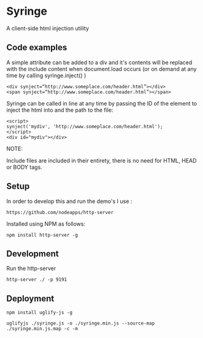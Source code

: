 # Syringe
A client-side html injection utility


## Code examples

A simple attribute can be added to a div and it's contents will be replaced with the include content when document.load occurs (or on demand at any time by calling syringe.inject() )

```
<div synject=“http://www.someplace.com/header.html”></div>
<span synject=“http://www.someplace.com/header.html”></span>
```

Syringe can be called in line at any time by passing the ID of the element to inject the html into and the path to the file:

```
<script>
synject('mydiv', 'http://www.someplace.com/header.html');
</script>
<div id="mydiv"></div>
```

NOTE:

Include files are included in their entirety, there is no need for HTML, HEAD or BODY tags.


## Setup

In order to develop this and run the demo's I use :

```
https://github.com/nodeapps/http-server
```

Installed using NPM as follows:

```
npm install http-server -g
```

## Development

Run the http-server

```
http-server ./ -p 9191
```

## Deployment


```
npm install uglify-js -g
```

```
uglifyjs ./syringe.js -o ./syringe.min.js --source-map ./syringe.min.js.map -c -m
```
